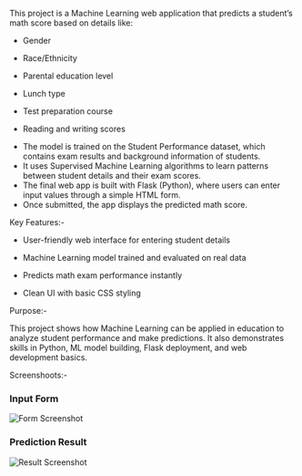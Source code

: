 This project is a Machine Learning web application that predicts a student’s math score based on details like:

- Gender

- Race/Ethnicity

- Parental education level

- Lunch type

- Test preparation course

- Reading and writing scores

* The model is trained on the Student Performance dataset, which contains exam results and background information   of students.
* It uses Supervised Machine Learning algorithms to learn patterns between student details and their exam scores.
* The final web app is built with Flask (Python), where users can enter input values through a simple HTML form.
* Once submitted, the app displays the predicted math score.

Key Features:-

* User-friendly web interface for entering student details

* Machine Learning model trained and evaluated on real data

* Predicts math exam performance instantly

* Clean UI with basic CSS styling

Purpose:-

This project shows how Machine Learning can be applied in education to analyze student performance and make predictions. It also demonstrates skills in Python, ML model building, Flask deployment, and web development basics.

Screenshoots:-

### Input Form
![Form Screenshot](screenshots/p2.png)

### Prediction Result
![Result Screenshot](screenshots/result.png)